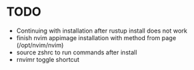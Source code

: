 # TODO

- Continuing with installation after rustup install does not work
- finish nvim appimage installation with method from page (/opt/nvim/nvim)
- source zshrc to run commands after install
- rnvimr toggle shortcut

